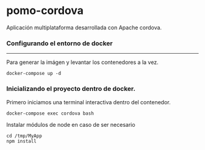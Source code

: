 # pomo-cordova

Aplicación multiplataforma desarrollada con Apache cordova.

### Configurando el entorno de docker

---

Para generar la imágen y levantar los contenedores a la vez.

```
docker-compose up -d
```

### Inicializando el proyecto dentro de docker.

Primero iniciamos una terminal interactiva dentro del contenedor.

```
docker-compose exec cordova bash
```

Instalar módulos de node en caso de ser necesario

```
cd /tmp/MyApp
npm install
```
